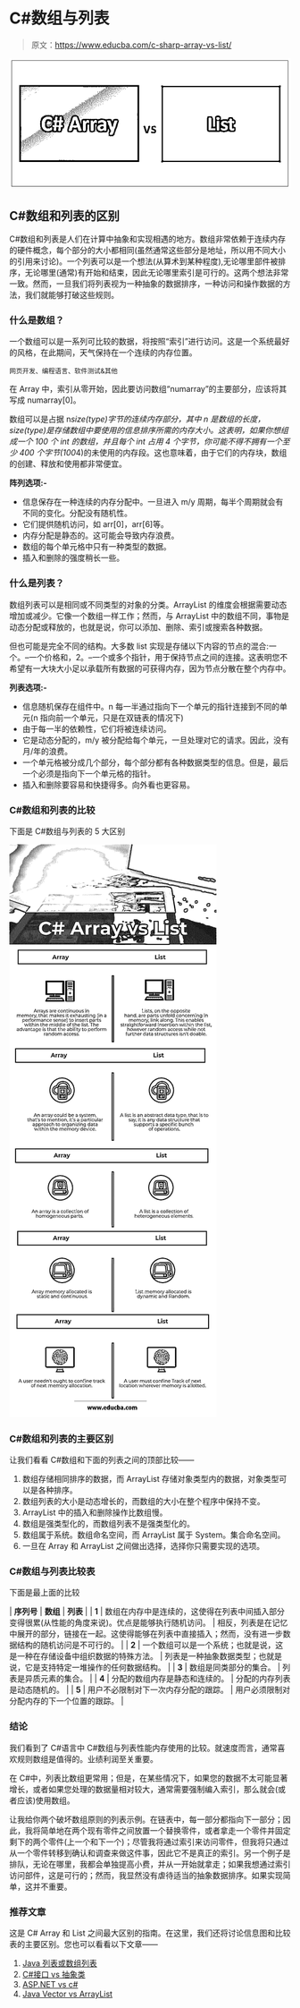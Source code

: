 # C#数组与列表

> 原文：<https://www.educba.com/c-sharp-array-vs-list/>

![C# Array vs List](img/a066b9b3642e6db447b035eefab3f70f.png)



## C#数组和列表的区别

C#数组和列表是人们在计算中抽象和实现相遇的地方。数组非常依赖于连续内存的硬件概念，每个部分的大小都相同(虽然通常这些部分是地址，所以用不同大小的引用来讨论)。一个列表可以是一个想法(从算术到某种程度),无论哪里部件被排序，无论哪里(通常)有开始和结束，因此无论哪里索引是可行的。这两个想法非常一致。然而，一旦我们将列表视为一种抽象的数据排序，一种访问和操作数据的方法，我们就能够打破这些规则。

### 什么是数组？

一个数组可以是一系列可比较的数据，将按照“索引”进行访问。这是一个系统最好的风格，在此期间，天气保持在一个连续的内存位置。

<small>网页开发、编程语言、软件测试&其他</small>

在 Array 中，索引从零开始，因此要访问数组“numarray”的主要部分，应该将其写成 numarray[0]。

数组可以是占据 n*size(type)字节的连续内存部分，其中 n 是数组的长度，size(type)是存储数组中要使用的信息排序所需的内存大小。这表明，如果你想组成一个 100 个 int 的数组，并且每个 int 占用 4 个字节，你可能不得不拥有一个至少 400 个字节(100*4)的未使用的内存段。这也意味着，由于它们的内存块，数组的创建、释放和使用都非常便宜。

**阵列选项:-**

*   信息保存在一种连续的内存分配中。一旦进入 m/y 周期，每半个周期就会有不同的变化。分配没有随机性。
*   它们提供随机访问，如 arr[0]，arr[6]等。
*   内存分配是静态的。这可能会导致内存浪费。
*   数组的每个单元格中只有一种类型的数据。
*   插入和删除的强度稍长一些。

### 什么是列表？

数组列表可以是相同或不同类型的对象的分类。ArrayList 的维度会根据需要动态增加或减少。它像一个数组一样工作；然而，与 ArrayList 中的数组不同，事物是动态分配或释放的，也就是说，你可以添加、删除、索引或搜索各种数据。

但也可能是完全不同的结构。大多数 list 实现是存储以下内容的节点的混合:一个。–一个价格和，2。–一个或多个指针，用于保持节点之间的连接。这表明您不希望有一大块大小足以承载所有数据的可获得内存，因为节点分散在整个内存中。

**列表选项:-**

*   信息随机保存在组件中。n 每一半通过指向下一个单元的指针连接到不同的单元(n 指向前一个单元，只是在双链表的情况下)
*   由于每一半的依赖性，它们将被连续访问。
*   它是动态分配的，m/y 被分配给每个单元，一旦处理对它的请求。因此，没有月/年的浪费。
*   一个单元格被分成几个部分，每个部分都有各种数据类型的信息。但是，最后一个必须是指向下一个单元格的指针。
*   插入和删除要容易和快捷得多。向外看也更容易。

### C#数组和列表的比较

下面是 C#数组与列表的 5 大区别

![C# Array Vs List Infographics](img/8ee9a01a54a5eb73d1e53dd157265e79.png)



### C#数组和列表的主要区别

让我们看看 C#数组和下面的列表之间的顶部比较——

1.  数组存储相同排序的数据，而 ArrayList 存储对象类型内的数据，对象类型可以是各种排序。
2.  数组列表的大小是动态增长的，而数组的大小在整个程序中保持不变。
3.  ArrayList 中的插入和删除操作比数组慢。
4.  数组是强类型化的，而数组列表不是强类型化的。
5.  数组属于系统。数组命名空间，而 ArrayList 属于 System。集合命名空间。
6.  一旦在 Array 和 ArrayList 之间做出选择，选择你只需要实现的选项。

### C#数组与列表比较表

下面是最上面的比较

| **序列号** | **数组** | **列表** |
| **1** | 数组在内存中是连续的，这使得在列表中间插入部分变得很累(从性能的角度来说)。优点是能够执行随机访问。 | 相反，列表是在记忆中展开的部分，链接在一起。这使得能够在列表中直接插入；然而，没有进一步数据结构的随机访问是不可行的。 |
| **2** | 一个数组可以是一个系统；也就是说，这是一种在存储设备中组织数据的特殊方法。 | 列表是一种抽象数据类型；也就是说，它是支持特定一堆操作的任何数据结构。 |
| **3** | 数组是同类部分的集合。 | 列表是异质元素的集合。 |
| **4** | 分配的数组内存是静态和连续的。 | 分配的内存列表是动态随机的。 |
| **5** | 用户不必限制对下一次内存分配的跟踪。 | 用户必须限制对分配内存的下一个位置的跟踪。 |

### 结论

我们看到了 C#语言中 C#数组与列表性能内存使用的比较。就速度而言，通常喜欢规则数组是值得的。业绩利润至关重要。

在 C#中，列表比数组更常用；但是，在某些情况下，如果您的数据不太可能显著增长，或者如果您处理的数据量相对较大，通常需要强制编入索引，那么就会(或者应该)使用数组。

让我给你两个破坏数组原则的列表示例。在链表中，每一部分都指向下一部分；因此，我将简单地在两个现有零件之间放置一个替换零件，或者拿走一个零件并固定剩下的两个零件(上一个和下一个)；尽管我将通过索引来访问零件，但我将只通过从一个零件转移到确认和调查来做这件事，因此它不是真正的索引。另一个例子是排队，无论在哪里，我都会单独提高小费，并从一开始就拿走；如果我想通过索引访问部件，这是可行的；然而，我显然没有虐待适当的抽象数据排序。如果实现简单，这并不重要。

### 推荐文章

这是 C# Array 和 List 之间最大区别的指南。在这里，我们还将讨论信息图和比较表的主要区别。您也可以看看以下文章——

1.  [Java 列表或数组列表](https://www.educba.com/java-list-vs-array-list/)
2.  [C#接口 vs 抽象类](https://www.educba.com/c-sharp-interface-vs-abstract-class/)
3.  [ASP.NET vs c#](https://www.educba.com/asp-net-vs-c-sharp/)
4.  [Java Vector vs ArrayList](https://www.educba.com/java-vector-vs-arraylist/)





